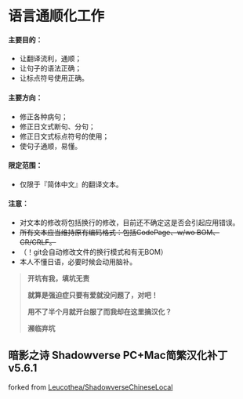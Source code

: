 语言通顺化工作
======


#### 主要目的：
- 让翻译流利，通顺；
- 让句子的语法正确；
- 让标点符号使用正确。

#### 主要方向：
- 修正各种病句；
- 修正日文式断句、分句；
- 修正日文式标点符号的使用；
- 使句子通顺，易懂。

#### 限定范围：
- 仅限于『简体中文』的翻译文本。

#### 注意：
- 对文本的修改将包括换行的修改，目前还不确定这是否会引起应用错误。
- <del>所有文本应当维持原有编码格式：包括CodePage、w/wo BOM、CR/CRLF。</del>
- （！git会自动修改文件的换行模式和有无BOM）
- 本人不懂日语，必要时候会动用脑补。


> __开坑有我，填坑无责__
>
> __就算是强迫症只要有爱就没问题了，对吧！__
>
> __用不了半个月就开台服了而我却在这里搞汉化？__
>
> __濒临弃坑__



暗影之诗 Shadowverse PC+Mac简繁汉化补丁 v5.6.1
------
forked from [Leucothea/ShadowverseChineseLocal](https://github.com/Leucothea/ShadowverseChineseLocal)
